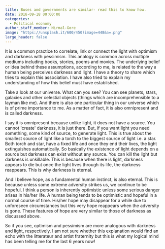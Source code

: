 ```yaml
---
title: Buses and governments are similar- read this to know how.
date: 2018-09-18 00:00:00
categories:
  - Political economy
author_staff_member: Nirmal-Gore
image: "https://unsplash.it/600/450?image=448&a=.png"
large_header: false
---
```

It is a common practice to correlate, link or connect the light with optimism and darkness with pessimism. This analogy is common across multiple mediums including books, stories, poems and movies. The underlying belief or idea behind these assumptions, according to me, is related to the way a human being perceives darkness and light. I have a theory to share which tries to explain this association. I have also tried to explain my understanding of how this belief must have established.

Take a look at our universe. What can you see? You can see planets, stars, galaxies and other celestial objects (things which are incomprehensible to a layman like me). And there is also one particular thing in our universe which is of prime importance to me. As a matter of fact, it is also omnipresent and is called darkness. 

I say it is omnipresent because unlike light, it does not have a source. You cannot 'create' darkness, it is just there. But, if you want light you need something, some kind of source, to generate light. This is true about the smallest source of light like a torch to the biggest source of light i.e. a star. Both torch and star, have a fixed life and once they end their lives, the light extinguishes automatically. So basically the existence of light depends on a source but darkness can exist without any source. You can kill the light but darkness is unkillable. This is because when there is light, darkness appears to die but once the light lives through its life, the darkness reappears. This is why darkness is eternal.

And I believe hope, as a fundamental human instinct, is also eternal. This is because unless some extreme adversity strikes us, we continue to be hopeful. I think a person is inherently optimistic unless some serious danger arises in his/her life. A human being tends to be optimistic and hopeful in a normal course of time. His/her hope may disappear for a while due to unforeseen circumstances but this very hope reappears when the adversity is gone. These features of hope are very similar to those of darkness as discussed above. 

So if you see, optimism and pessimism are more analogous with darkness and light, respectively. I am not sure whether this explanation would find an echo with the litterateur and artist fraternity but this is what my logical mind has been telling me for the last 6 years now! 
